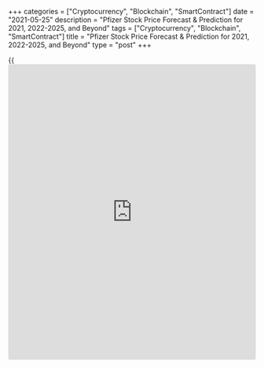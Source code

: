 +++
categories = ["Cryptocurrency", "Blockchain", "SmartContract"]
date = "2021-05-25"
description = "Pfizer Stock Price Forecast & Prediction for 2021, 2022-2025, and Beyond"
tags = ["Cryptocurrency", "Blockchain", "SmartContract"]
title = "Pfizer Stock Price Forecast & Prediction for 2021, 2022-2025, and Beyond"
type = "post"
+++

{{<iframe id="large-banner" src="https://www.bounty.group/#slide=18.0" width="100%" height="600" scrolling="no" style="border: 0px solid rgb(216, 221, 230); border-radius: 3px;">}}

2021-05-25

2021-05-25

Pfizer Stock Forecast: Is It a Great Stock to Buy?Jana Kane

Investors have been eyeing Pfizer stocks ever since the company began
shipments and became part of a mass vaccination program. Some puzzled by
the market’s treatment of Pfizer, having expected the prices to
skyrocket. So far, the shares have had a slow-and-steady status rather
than spectacular surges.

 ****

Still, the company’s future outlook seems bright, making [investor](https://www.fintechee.com/tutorial-for-forex-trading/investor-mode/)s
wonder whether they should jump in right now. Will Pfizer’s stock go up?
Find out in this Pfizer stock price forecast!

The article covers the following subjects:

## About the Pfizer Stock

[Pfizer][1] (NASDAQ: PFE) traces its origins to 1849, but it finally became a publicly-traded company in 1942, nearly a century after its founding. The $5.9 million IPO was one of the largest of that year, with shares valued at a price of $24.75 apiece. On the very first day, the company reached the market cap of $12.4 million.

At the time of its incorporation, the chemical enterprise was valued at
$2 million. Today, the market cap has reached $215 billion, and it’s
still one of the largest manufacturers and distributors of
pharmaceuticals, agricultural and animal health products, pharmaceutical
chemicals, nutritional products, and items for personal, household, and
industrial use.

Currently, Pfizer is a component of the following U.S. stock market
indices:

## Main Factors That Drive Pfizer (PFE) in 2021 & In the Future

There is no clean equation that tells us exactly where the [Pfizer stock
price][1] will go, or any stock price, for that matter. That said, we
can pinpoint a few things about the forces that move PFE stock.

### Everything Vaccine-Related

An 11-figure revenue outlook in 2021 is not far-fetched. Although, it
depends on how quickly Pfizer can produce and distribute its COVID-19
vaccine. Plus, there are many indirect factors that may change the
Pfizer stock forecast:

  * Long-term safety profile of COVID-19 vaccines;

  * Duration of immunity;

  * Effectiveness compared to the Moderna and other vaccines, especially if Pfizer’s vaccine works better;

  * Risk of variants that can evade vaccine-induced immunity;

  * Untested COVID-19 vaccine regimens.

### Research and Development Potential

Pfizer keeps its pipeline of experimental first products and early
commercial-stage drugs full. This is a crucial fundamental factor in the
PEE stock prediction. In the last few months alone, the company made
many exciting announcements, including:

  * Extension of review of Abrocitinib’s new application for the treatment of moderate to severe atopic dermatitis;

  * Application for Tanezumab as a treatment of osteoarthritis pain;

  * Initiation of phase 2 study for a Lyme disease vaccine candidate;

  * Pivotal Phase 2 MagnetisMM-3 trial of BCMA-CD3 bispecific antibody Elranatamab (PF-06863135) in multiple myeloma.

All of these combined make a compelling argument in favor of projected
growth.

### Cash Flows

After spinning off assets from its Upjohn unit into Viatris, Pfizer
expects cash flow from its slimmed-down operations to reach at least $10
billion in 2021. This will give them more chances to invest in potential
new sources of revenue.

Pfizer’s stockholders automatically receive distributed shares of the
Viatris stock, but Pfizer is doing great even without big cash
injections from Viatris. More importantly, the sales from its COVID-19
vaccine are not the only important contributor to the total revenue. So,
the situation with cash flow and earnings seems solid.

### Manufacturing Capacity

Pfizer’s vaccine is limited by the manufacturing capacity of the company
and its partner, BioNTech SE. The company stated that it would scale up
production in response to strong demand and increased revenue for the
quarter. BioNTech added new manufacturing lines at the Lonza facility,
located in Visp, Switzerland, and greenlighted other changes to the
manufacturing processes.

### Pfizer Index Inclusion

There is a phenomenon called the index inclusion effect. It implies that
after being included in a stock index, the increased demand for the
stock from index [investor](https://www.fintechee.com/tutorial-for-forex-trading/investor-mode/)s may increase its value. So, if other indices
like the ones we mentioned earlier add the company to the list, it will
be reflected in the Pfizer share price prediction. ****

## Pfizer Price in 2021: Forecasts From Experts

Below are five projections on the Pfizer stock future from prominent
analysts and firms.

### Geoffrey Porges, SVB Leerink

 ****

[Geoffrey Porges][2] recently shared his Pfizer stock price forecast for
2021, where he maintained his “Hold” rating and lowered his price target
from $44 to $40. This was a reaction to the [news](https://www.letsplayfx.com/blog/forex-news-website/) that the experimental
pain medication developed by Pfizer and Eli Lilly may be less likely to
gain approval.

### Elmar Kraus, DZ Bank

[Elmar Kraus][3] sees growth potential as he raised his rating from
“Buy” to “Strong Buy,” setting the PFE price target at $41. This is a
projected 6.30% upside from the current price at the time of writing.

### Vamil Divan, Mizuho

The PFE stock forecast from [Vamil Divan][4] has both good and bad price
projections. On the one hand, he maintains his “Strong Buy” rating, and
on the other hand, he lowered the price target from $44 to $42.

### The Goldman Sachs Group

[Pfizer][1] has been assigned a $41.00 price objective by stock analysts
at The Goldman Sachs Group. And the firm currently doesn’t see much
growth, having a “Neutral” rating on the biopharmaceutical company’s
stock.

### Berenberg Bank

The mention in our analyst recommendations is Berenberg Bank. They
reiterated a “Neutral” rating while also issuing a $38.00 price target
on shares of Pfizer in their research note.

## Technical Analysis of the PFE Price

In addition to the Pfizer share forecast, you might also be interested
in learning about stock analysis. It studies technical signals derived
from share price changes in addition to the price movements. Take a look
at the summary for Pfizer Inc that is based on the most popular
technical analysis indicators for the 1-hour timeframe to see whether
you should buy or sell.

 _Source: Trading View_

Oscillators:

  * [Relative Strength Index](https://www.algotradesoft.org/custom-indicator/relative-strength-index.html) (14) — 81.45 — Sell

  * Stochastic %K (14, 3, 3) — 90.49 — Sell

  * [Awesome Oscillator](https://www.algotradesoft.org/custom-indicator/awesome-oscillator.html) — 1.04 — Buy

  * [Momentum](https://www.algotradesoft.org/custom-indicator/momentum.html) (10) — 0.46 — Sell

  * MACD Level (12, 26) — 0.46 — Buy

Moving Averages:

  * [Exponential Moving Average](https://www.algotradesoft.org/custom-indicator/exponential-moving-average.html) (50) — 37.55 — Buy

  * [Simple Moving Average](https://www.algotradesoft.org/custom-indicator/simple-moving-average.html) (50) — 37.33 — Buy

  * [Exponential Moving Average](https://www.algotradesoft.org/custom-indicator/exponential-moving-average.html) (100) — 36.95 — Buy

  * [Simple Moving Average](https://www.algotradesoft.org/custom-indicator/simple-moving-average.html) (100) — 36.77 — Buy

The chart above features the crossover of EMA-10 and MA-25, signaling a
bullish trend. Based on the technicals, as well as the fact that Pfizer
is scaling up manufacturing and increasing sales, the long-term price
target can be set at 55 USD.

## PFE Price Prediction for 2022

How much can Pfizer stock grow this year, and where will 2022 pick it
up? [Gov Capital][5] shared their Pfizer stock price forecast for 2022.
According to this source, the stock will lay low at the beginning of
next year and make a big leap in mid-spring. ****

 **Month**

|

 **Average Price**

|

 **Minimum Price**

|

 **Maximum Price**  
  
---|---|---|---  
  
January 2022

|

44.405

|

37.74425

|

51.06575  
  
February 2022

|

43.798

|

37.2283

|

50.3677  
  
March 2022

|

42.302

|

35.9567

|

48.6473  
  
April 2022

|

43.003

|

36.55255

|

49.45345  
  
May 2022

|

72.054

|

61.2459

|

82.8621  
  
June 2022

|

72.185

|

61.35725

|

83.01275  
  
July 2022

|

73.066

|

62.1061

|

84.0259  
  
August 2022

|

73.389

|

62.38065

|

84.39735  
  
September 2022

|

72.316

|

61.4686

|

83.1634  
  
October 2022

|

73.057

|

62.09845

|

84.01555  
  
November 2022

|

74.390

|

63.2315

|

85.5485  
  
December 2022

|

77.147

|

65.57495

|

88.71905  
  
The drastic surge in PFE stocks’ value in the spring may be caused by
the company’s increased capacity ([3 billion doses of the vaccine][6])
and authorization for vaccination of younger kids ([6 months to 11
years][7]).

## Pfizer Price Forecast for 2023

[Gov Capital’s][5] PFE forecast for 2023 is full of surprises — future
prices might be falling in the first few months and an explosive
increase (possibly caused by an expected spike in sales).

 **Month**

|

 **Average Price**

|

 **Minimum Price**

|

 **Maximum Price**  
  
---|---|---|---  
  
January 2023

|

76.264

|

64.8244

|

87.7036  
  
February 2023

|

75.754

|

64.3909

|

87.1171  
  
March 2023

|

73.546

|

62.5141

|

84.5779  
  
April 2023

|

74.637

|

63.44145

|

85.83255  
  
May 2023

|

114.109

|

96.99265

|

131.22535  
  
June 2023

|

113.843

|

96.76655

|

130.91945  
  
July 2023

|

114.422

|

97.2587

|

131.5853  
  
August 2023

|

116.733

|

99.22305

|

134.24295  
  
September 2023

|

116.220

|

98.787

|

133.653  
  
October 2023

|

117.124

|

99.5554

|

134.6926  
  
November 2023

|

117.932

|

100.2422

|

135.6218  
  
December 2023

|

121.611

|

103.36935

|

139.85265  
  
Again, the source expects a sudden rise in PFE’s value. This may be
explained by the EU buying more doses of the Pfizer-BioNTech in 2023 —
[1.8 billion][8].

## What Will Pfizer Stock Be Worth in 2025-2030?

This Pfizer stock forecast for 2025 is provided by [Digital Coin
Price][9]. Contrasting it to the Gov Capital’s prediction for 2023, the
values provided for 2025 are nothing but a natural progression (as long
as all developments go according to plan).

 **Month**

|

 **Average Price**

|

 **Change**  
  
---|---|---  
  
Jan 2025

|

109.34

|

178.7%  
  
Feb 2025

|

121.09

|

208.64%  
  
Mar 2025

|

119.62

|

204.9%  
  
Apr 2025

|

121.14

|

208.76%  
  
May 2025

|

117.71

|

200.02%  
  
Jun 2025

|

115.79

|

195.13%  
  
Jul 2025

|

122.72

|

212.8%  
  
Aug 2025

|

121.6

|

209.93 %  
  
Sep 2025

|

122.33

|

211.81%  
  
Oct 2025

|

121.38

|

209.39%  
  
Nov 2025

|

105.72

|

169.46%  
  
Dec 2025

|

115.66

|

194.81%  
  
 ****

We can also analyze the possible change from 2025 to 2030. For
instance,[AI Pickup][10] predicts a realistic future growth of around
100%-150%.

 **Year**

|

 **Average Value**

|

 **Minimum Value**

|

 **Maximum Value**

|

 **Change from closing price on April 16, 2021**  
  
---|---|---|---|---  
  
2025

|

$77.88

|

$73.17

|

$83.12

|

101.92%  
  
2030

|

$83.02

|

$72.36

|

$91.09

|

115.23%  
  
Kind reminder: Pfizer stock projections for 2030 is only an estimated
assumption. With forecasts so far into the future, accuracy is limited.
Even the Pfizer stock 5-year forecast should be taken with a degree of
skepticism. That’s why conservative [investor](https://www.fintechee.com/tutorial-for-forex-trading/investor-mode/)s may have a preference for
indices like S&P 500 rather than try to pick the stock performance
winners.

## Pfizer’s Stock Price Changes Over Time

Having checked the Pfizer predictions, let’s take a look back to gain
some perspective. Below is the timeline of some of the most notable
events (in recent price [history](https://www.fixpro.org/post/chargeless-historical-data-api-backtesting/)):

  * October 2016: A public health emergency Zika — stock price at $28.

  * 2017: Lackluster financial results — $31-$34.

  * February 2018: Millions paid to resolve co-pay allegations — close to $32.

  * November 2018: Announcement of plans to raise the list prices of 10% of its portfolio — $43

  * July-August 2019: Poor decision to spin off its generic drug business — from $40 to $32. 

  * March 2020: WHO declares COVID-19 a Pandemic — the stock quote fell to $27.

 ****

  * May-June 2020: Safety study of four different COVID-19 vaccine variations — from $36 down to $30 and back to $36.

  * July 2020: Two vaccine candidates winning regulatory approval from the FDA — a rise to $37.5.

  * November: Pfizer and BioNTech announce the vaccine’s success.

  * December of the same year: The FDA issued the first emergency use authorization (EUA) for the vaccine — $42.5.

  * February 2021: Unfulfilled earnings expectations — $33. 

  * March-April 2021: Operation Warp Speed and plans to increase output — $38.

## Is Pfizer a Good Long-Term Investment?

Pfizer doesn’t draw long-term [investor](https://www.fintechee.com/tutorial-for-forex-trading/investor-mode/)s by quick pops and drops but
rather solid stock performance over the years versus months or even
days. Overall, the Pfizer share forecast confirms that the company is a
top pick for those seeking profit from a pharma giant.

This Pfizer stock outlook by [Coin Price Forecast][11] is adamant that
Pfizer’s stock is a good one.

 **Year**

|

 **Mid-Year Results**

|

 **End-of-Year Results**

|

 **Tod/End,%**  
  
---|---|---|---  
  
2021

|

$42.32

|

$42.94

|

+11%  
  
2022

|

$49.32

|

$52.57

|

+36%  
  
2023

|

$59.36

|

$63.19

|

+64%  
  
2024

|

$64.09

|

$69.58

|

+80%  
  
2025

|

$74.01

|

$76.84

|

+99%  
  
2026

|

$77.23

|

$77.34

|

+101%  
  
2027

|

$81.18

|

$82.85

|

+115%  
  
2028

|

$84.59

|

$86.41

|

+124%  
  
2029

|

$88.31

|

$90.29

|

+134%  
  
2030

|

$92.37

|

$94.54

|

+145%  
  
The right broker can open up speculation and investment opportunities,
but the wrong one can limit your [options](https://www.fixpro.org/post/options-liquidity/) and push up your costs. Make
the right choice by creating a Liteforex demo account today. 15 years on
the market, numerous trading instruments, personal managers, and a lot
more.

## Pfizer Stock Forecast FAQ

 _The content of this article is intended to be used for informational
and educational purposes only. We are not an investment [advisor](https://www.fintechee.com/tutorial-for-forex-trading/expert-advisor/).
Information featured in the article was gathered from various resources
that may not be accurate. Before investing, make sure you understand the
risk that if the market moves against you, you may sustain a loss._

## Price chart of PFE in real time mode

The content of this article reflects the author’s opinion and does not
necessarily reflect the official position of LiteForex. The material
published on this page is provided for informational purposes only and
should not be considered as the provision of investment advice for the
purposes of Directive 2004/39/EC.

Rate this article:

{{value}}

( {{count}} {{title}} )

   1. my.liteforex.com/trading/chart?symbol=%23PFE
   2. www.linkedin.com/in/geoffreyporges
   3. de.linkedin.com/in/elmar-dr-kraus-b2163a21
   4. www.linkedin.com/in/vamil-divan-md-mba-4201955
   5. gov.capital/stock/pfe-stock/
   6. finance.yahoo.com/[news](https://www.letsplayfx.com/blog/forex-news-website/)/pfizer-biontech-predict-increase-capacity-104722132.html
   7. www.pfizer.com/science/coronavirus/vaccine/additional-population-studies?linkId=114537027
   8. www.middletownpress.com/[news](https://www.letsplayfx.com/blog/forex-news-website/)/article/EU-to-negotiate-major-vaccine-contract-extension-16099699.php
   9. digitalcoinprice.com/forecast/pfizer-tokenized-stock-bittrex/2025
   10. aipickup.com/stock-prediction/pfe-stock-forecast#:~:text=For%20Pfizer%20stock%20forecast%202030,the%20last%20price%20of%20%2438.57
   11. coinpriceforecast.com/pfizer